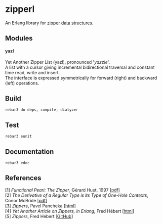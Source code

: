 # zipperl

An Erlang library for [zipper data structures](http://en.wikipedia.org/wiki/Zipper_%28data_structure%29).

## Modules

#### yazl 

Yet Another Zipper List (yazl), pronounced '_yazzle_'.    
A list with a cursor giving incremental bidirectional traversal and constant time read, write and insert.     
The interface is expressed symmetrically for forward (right) and backward (left) operations.     

## Build

`rebar3 do deps, compile, dialyzer`

## Test

`rebar3 eunit`    

## Documentation

`rebar3 edoc`

## References

\[1\] _Functional Pearl: The Zipper_, Gérard Huet, 1997 \[[pdf](http://yquem.inria.fr/~huet/PUBLIC/zip.pdf)\]    
\[2\] _The Derivative of a Regular Type is its Type of One-Hole Contexts_, Conor McBride \[[pdf](http://strictlypositive.org/diff.pdf)\]    
\[3\] _Zippers_, Pavel Pancheka \[[html](https://pavpanchekha.com/blog/zippers/huet.html)\]    
\[4\] _Yet Another Article on Zippers, in Erlang_, Fred Hébert \[[html](http://ferd.ca/yet-another-article-on-zippers.html)\]    
\[5\] _Zippers_, Fred Hébert \[[GitHub](https://github.com/ferd/zippers)\]



